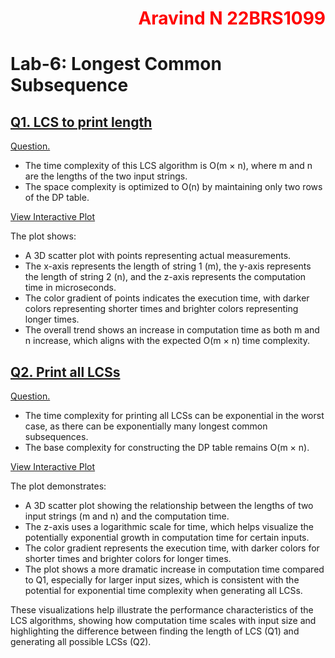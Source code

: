 <h1 style="color:red;text-align:right">Aravind N 22BRS1099</h1>

# Lab-6: Longest Common Subsequence

## [Q1. LCS to print length](q1/soln.cpp)
[Question.](q1/README.md)

- The time complexity of this LCS algorithm is O(m × n), where m and n are the lengths of the two input strings.
- The space complexity is optimized to O(n) by maintaining only two rows of the DP table.

[View Interactive Plot](https://aravindxd.github.io/VIT-DAA/LPS6-q1.html)

The plot shows:
- A 3D scatter plot with points representing actual measurements.
- The x-axis represents the length of string 1 (m), the y-axis represents the length of string 2 (n), and the z-axis represents the computation time in microseconds.
- The color gradient of points indicates the execution time, with darker colors representing shorter times and brighter colors representing longer times.
- The overall trend shows an increase in computation time as both m and n increase, which aligns with the expected O(m × n) time complexity.

## [Q2. Print all LCSs](q2/soln.cpp)
[Question.](q2/README.md)
- The time complexity for printing all LCSs can be exponential in the worst case, as there can be exponentially many longest common subsequences.
- The base complexity for constructing the DP table remains O(m × n).

[View Interactive Plot](https://aravindxd.github.io/VIT-DAA/LPS6-q2.html)

The plot demonstrates:
- A 3D scatter plot showing the relationship between the lengths of two input strings (m and n) and the computation time.
- The z-axis uses a logarithmic scale for time, which helps visualize the potentially exponential growth in computation time for certain inputs.
- The color gradient represents the execution time, with darker colors for shorter times and brighter colors for longer times.
- The plot shows a more dramatic increase in computation time compared to Q1, especially for larger input sizes, which is consistent with the potential for exponential time complexity when generating all LCSs.

These visualizations help illustrate the performance characteristics of the LCS algorithms, showing how computation time scales with input size and highlighting the difference between finding the length of LCS (Q1) and generating all possible LCSs (Q2).
